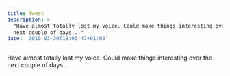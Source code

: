 ```yaml
---
title: Tweet
description: >-
  "Have almost totally lost my voice. Could make things interesting over the
  next couple of days..."
date: '2010-03-30T18:03:47+01:00'
---
```

Have almost totally lost my voice. Could make things interesting over the next couple of days...

